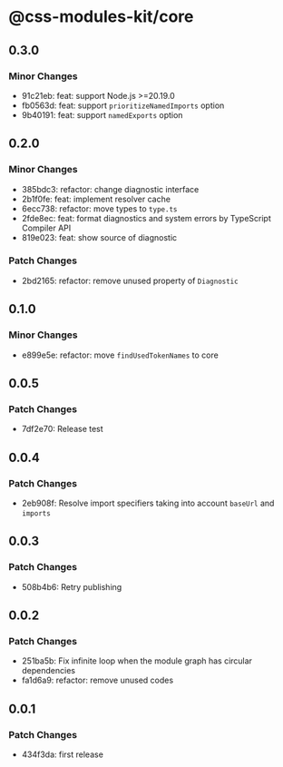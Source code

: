 # @css-modules-kit/core

## 0.3.0

### Minor Changes

- 91c21eb: feat: support Node.js >=20.19.0
- fb0563d: feat: support `prioritizeNamedImports` option
- 9b40191: feat: support `namedExports` option

## 0.2.0

### Minor Changes

- 385bdc3: refactor: change diagnostic interface
- 2b1f0fe: feat: implement resolver cache
- 6ecc738: refactor: move types to `type.ts`
- 2fde8ec: feat: format diagnostics and system errors by TypeScript Compiler API
- 819e023: feat: show source of diagnostic

### Patch Changes

- 2bd2165: refactor: remove unused property of `Diagnostic`

## 0.1.0

### Minor Changes

- e899e5e: refactor: move `findUsedTokenNames` to core

## 0.0.5

### Patch Changes

- 7df2e70: Release test

## 0.0.4

### Patch Changes

- 2eb908f: Resolve import specifiers taking into account `baseUrl` and `imports`

## 0.0.3

### Patch Changes

- 508b4b6: Retry publishing

## 0.0.2

### Patch Changes

- 251ba5b: Fix infinite loop when the module graph has circular dependencies
- fa1d6a9: refactor: remove unused codes

## 0.0.1

### Patch Changes

- 434f3da: first release
